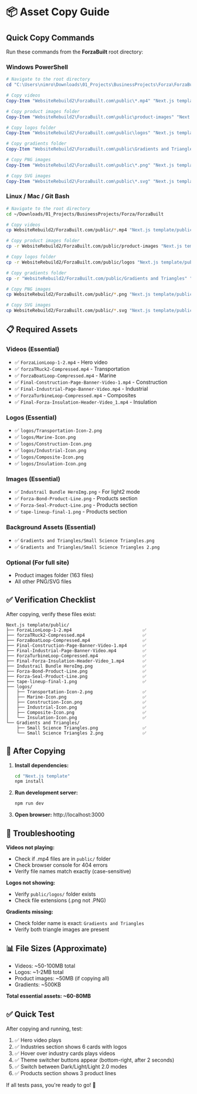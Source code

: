 # 📦 Asset Copy Guide

## Quick Copy Commands

Run these commands from the **ForzaBuilt** root directory:

### Windows PowerShell

```powershell
# Navigate to the root directory
cd "C:\Users\nimro\Downloads\01_Projects\BusinessProjects\Forza\ForzaBuilt"

# Copy videos
Copy-Item "WebsiteRebuild2\ForzaBuilt.com\public\*.mp4" "Next.js template\public\" -Force

# Copy product images folder
Copy-Item "WebsiteRebuild2\ForzaBuilt.com\public\product-images" "Next.js template\public\" -Recurse -Force

# Copy logos folder
Copy-Item "WebsiteRebuild2\ForzaBuilt.com\public\logos" "Next.js template\public\" -Recurse -Force

# Copy gradients folder
Copy-Item "WebsiteRebuild2\ForzaBuilt.com\public\Gradients and Triangles" "Next.js template\public\" -Recurse -Force

# Copy PNG images
Copy-Item "WebsiteRebuild2\ForzaBuilt.com\public\*.png" "Next.js template\public\" -Force

# Copy SVG images
Copy-Item "WebsiteRebuild2\ForzaBuilt.com\public\*.svg" "Next.js template\public\" -Force
```

### Linux / Mac / Git Bash

```bash
# Navigate to the root directory
cd ~/Downloads/01_Projects/BusinessProjects/Forza/ForzaBuilt

# Copy videos
cp WebsiteRebuild2/ForzaBuilt.com/public/*.mp4 "Next.js template/public/"

# Copy product images folder
cp -r WebsiteRebuild2/ForzaBuilt.com/public/product-images "Next.js template/public/"

# Copy logos folder
cp -r WebsiteRebuild2/ForzaBuilt.com/public/logos "Next.js template/public/"

# Copy gradients folder
cp -r "WebsiteRebuild2/ForzaBuilt.com/public/Gradients and Triangles" "Next.js template/public/"

# Copy PNG images
cp WebsiteRebuild2/ForzaBuilt.com/public/*.png "Next.js template/public/"

# Copy SVG images
cp WebsiteRebuild2/ForzaBuilt.com/public/*.svg "Next.js template/public/"
```

## 📋 Required Assets

### Videos (Essential)
- ✅ `ForzaLionLoop-1-2.mp4` - Hero video
- ✅ `forzaTRuck2-Compressed.mp4` - Transportation
- ✅ `ForzaBoatLoop-Compressed.mp4` - Marine
- ✅ `Final-Construction-Page-Banner-Video-1.mp4` - Construction
- ✅ `Final-Industrial-Page-Banner-Video.mp4` - Industrial
- ✅ `ForzaTurbineLoop-Compressed.mp4` - Composites
- ✅ `Final-Forza-Insulation-Header-Video_1.mp4` - Insulation

### Logos (Essential)
- ✅ `logos/Transportation-Icon-2.png`
- ✅ `logos/Marine-Icon.png`
- ✅ `logos/Construction-Icon.png`
- ✅ `logos/Industrial-Icon.png`
- ✅ `logos/Composite-Icon.png`
- ✅ `logos/Insulation-Icon.png`

### Images (Essential)
- ✅ `Industrail Bundle HeroImg.png` - For light2 mode
- ✅ `Forza-Bond-Product-Line.png` - Products section
- ✅ `Forza-Seal-Product-Line.png` - Products section
- ✅ `tape-lineup-final-1.png` - Products section

### Background Assets (Essential)
- ✅ `Gradients and Triangles/Small Science Triangles.png`
- ✅ `Gradients and Triangles/Small Science Triangles 2.png`

### Optional (For full site)
- Product images folder (163 files)
- All other PNG/SVG files

## ✅ Verification Checklist

After copying, verify these files exist:

```
Next.js template/public/
├── ForzaLionLoop-1-2.mp4                           ✅
├── forzaTRuck2-Compressed.mp4                      ✅
├── ForzaBoatLoop-Compressed.mp4                    ✅
├── Final-Construction-Page-Banner-Video-1.mp4      ✅
├── Final-Industrial-Page-Banner-Video.mp4          ✅
├── ForzaTurbineLoop-Compressed.mp4                 ✅
├── Final-Forza-Insulation-Header-Video_1.mp4       ✅
├── Industrail Bundle HeroImg.png                   ✅
├── Forza-Bond-Product-Line.png                     ✅
├── Forza-Seal-Product-Line.png                     ✅
├── tape-lineup-final-1.png                         ✅
├── logos/
│   ├── Transportation-Icon-2.png                   ✅
│   ├── Marine-Icon.png                             ✅
│   ├── Construction-Icon.png                       ✅
│   ├── Industrial-Icon.png                         ✅
│   ├── Composite-Icon.png                          ✅
│   └── Insulation-Icon.png                         ✅
└── Gradients and Triangles/
    ├── Small Science Triangles.png                 ✅
    └── Small Science Triangles 2.png               ✅
```

## 🚀 After Copying

1. **Install dependencies:**
   ```bash
   cd "Next.js template"
   npm install
   ```

2. **Run development server:**
   ```bash
   npm run dev
   ```

3. **Open browser:**
   http://localhost:3000

## 🐛 Troubleshooting

**Videos not playing:**
- Check if .mp4 files are in `public/` folder
- Check browser console for 404 errors
- Verify file names match exactly (case-sensitive)

**Logos not showing:**
- Verify `public/logos/` folder exists
- Check file extensions (.png not .PNG)

**Gradients missing:**
- Check folder name is exact: `Gradients and Triangles`
- Verify both triangle images are present

## 📊 File Sizes (Approximate)

- Videos: ~50-100MB total
- Logos: ~1-2MB total
- Product images: ~50MB (if copying all)
- Gradients: ~500KB

**Total essential assets: ~60-80MB**

## ✅ Quick Test

After copying and running, test:

1. ✅ Hero video plays
2. ✅ Industries section shows 6 cards with logos
3. ✅ Hover over industry cards plays videos
4. ✅ Theme switcher buttons appear (bottom-right, after 2 seconds)
5. ✅ Switch between Dark/Light/Light 2.0 modes
6. ✅ Products section shows 3 product lines

If all tests pass, you're ready to go! 🎉




